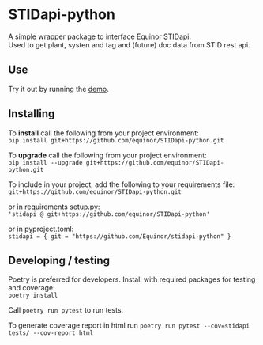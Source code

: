 # STIDapi-python

A simple wrapper package to interface Equinor [STIDapi](https://stidapi.equinor.com/).  
Used to get plant, systen and tag and (future) doc data from STID rest api.


## Use

Try it out by running the [demo](examples/demo.py).

## Installing

To **install** call the following from your project environment:  
`pip install git+https://github.com/equinor/STIDapi-python.git`

To **upgrade** call the following from your project environment:  
`pip install --upgrade git+https://github.com/equinor/STIDapi-python.git`

To include in your project, add the following to your requirements file:  
`git+https://github.com/equinor/STIDapi-python.git`

or in requirements setup.py:  
`'stidapi @ git+https://github.com/equinor/STIDapi-python'` 

or in pyproject.toml:  
`stidapi = { git = "https://github.com/Equinor/stidapi-python" }` 


## Developing / testing

Poetry is preferred for developers. Install with required packages for testing and coverage:  
`poetry install`

Call `poetry run pytest` to run tests.

To generate coverage report in html run `poetry run pytest --cov=stidapi tests/ --cov-report html`

